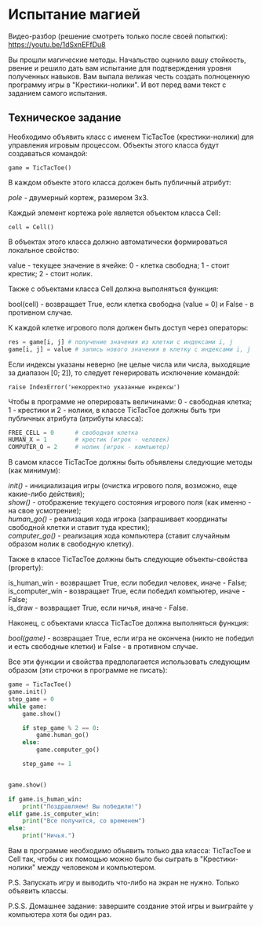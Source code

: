 
# Испытание магией

Видео-разбор (решение смотреть только после своей попытки): <https://youtu.be/1dSxnEFfDu8>

Вы прошли магические методы. Начальство оценило вашу стойкость, рвение и решило дать вам испытание для подтверждения уровня полученных навыков. Вам выпала великая честь создать полноценную программу игры в "Крестики-нолики". И вот перед вами текст с заданием самого испытания.

## Техническое задание

Необходимо объявить класс с именем TicTacToe (крестики-нолики) для управления игровым процессом. Объекты этого класса будут создаваться командой:

    game = TicTacToe()

В каждом объекте этого класса должен быть публичный атрибут:

*pole* - двумерный кортеж, размером 3x3.

Каждый элемент кортежа pole является объектом класса Cell:

    cell = Cell()

В объектах этого класса должно автоматически формироваться локальное свойство:

value - текущее значение в ячейке: 0 - клетка свободна; 1 - стоит крестик; 2 - стоит нолик.

Также с объектами класса Cell должна выполняться функция:

bool(cell) - возвращает True, если клетка свободна (value = 0) и False - в противном случае.

К каждой клетке игрового поля должен быть доступ через операторы:
```python
res = game[i, j] # получение значения из клетки с индексами i, j
game[i, j] = value # запись нового значения в клетку с индексами i, j
```
Если индексы указаны неверно (не целые числа или числа, выходящие за диапазон [0; 2]), то следует генерировать исключение командой:

    raise IndexError('некорректно указанные индексы')

Чтобы в программе не оперировать величинами: 0 - свободная клетка; 1 - крестики и 2 - нолики, в классе TicTacToe должны быть три публичных атрибута (атрибуты класса):
```python
FREE_CELL = 0      # свободная клетка
HUMAN_X = 1        # крестик (игрок - человек)
COMPUTER_O = 2     # нолик (игрок - компьютер)
```
В самом классе TicTacToe должны быть объявлены следующие методы (как минимум):

*init()* - инициализация игры (очистка игрового поля, возможно, еще какие-либо действия);\
*show()* - отображение текущего состояния игрового поля (как именно - на свое усмотрение);\
*human_go()* - реализация хода игрока (запрашивает координаты свободной клетки и ставит туда крестик);\
*computer_go()* - реализация хода компьютера (ставит случайным образом нолик в свободную клетку).

Также в классе TicTacToe должны быть следующие объекты-свойства (property):

is_human_win - возвращает True, если победил человек, иначе - False;\
is_computer_win - возвращает True, если победил компьютер, иначе - False;\
is_draw - возвращает True, если ничья, иначе - False.

Наконец, с объектами класса TicTacToe должна выполняться функция:

*bool(game)* - возвращает True, если игра не окончена (никто не победил и есть свободные клетки) и False - в противном случае.

Все эти функции и свойства предполагается использовать следующим образом (эти строчки в программе не писать):
```python
game = TicTacToe()
game.init()
step_game = 0
while game:
    game.show()

    if step_game % 2 == 0:
        game.human_go()
    else:
        game.computer_go()

    step_game += 1


game.show()

if game.is_human_win:
    print("Поздравляем! Вы победили!")
elif game.is_computer_win:
    print("Все получится, со временем")
else:
    print("Ничья.")
```
Вам в программе необходимо объявить только два класса: TicTacToe и Cell так, чтобы с их помощью можно было бы сыграть в "Крестики-нолики" между человеком и компьютером.

P.S. Запускать игру и выводить что-либо на экран не нужно. Только объявить классы.

P.S.S. Домашнее задание: завершите создание этой игры и выиграйте у компьютера хотя бы один раз.
